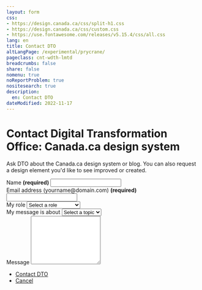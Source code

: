 ```yaml
---
layout: form
css:
- https://design.canada.ca/css/split-h1.css
- https://design.canada.ca/css/custom.css
- https://use.fontawesome.com/releases/v5.15.4/css/all.css
lang: en
title: Contact DTO
altLangPage: /experimental/prycrane/
pageclass: cnt-wdth-lmtd
breadcrumbs: false
share: false
nomenu: true
noReportProblem: true
nositesearch: true
description: 
  en: Contact DTO 
dateModified: 2022-11-17
---
```

<h1 property="name" id="wb-cont" dir="ltr"><span class="stacked"><span>Contact Digital Transformation Office</span>: <span>Canada.ca design system</span></span></h1>
<p>Ask DTO about the Canada.ca design system or blog.  You can also request a design element you'd like to see improved or created.</p>
<div class="row">
<div class="col-md-7">  
<div class="wb-frmvld">
   <form action="#" method="get" id="validation-example">
   <div class="form-group mrgn-tp-lg">
      <label for="name" class="required"><span class="field-name">Name</span> <strong class="required" aria-hidden="true">(required)</strong></label>
      <input class="form-control full-width" id="name" name="name" type="text" required="required" data-rule-minlength="2" />
  </div>
     <div class="form-group mrgn-tp-lg">
			<label for="email1" class="required"><span class="field-name">Email address</span> (yourname@domain.com) <strong class="required" aria-hidden="true">(required)</strong></label>
			<input class="form-control full-width" id="email1" name="email1" required="required" type="email" autocomplete="email" />
		</div>
<div class="form-group mrgn-tp-lg">
			<label for="role"><span class="field-name">My role</span></label>
			<select class="form-control full-width" id="role" name="role" autocomplete="honorific-prefix">
				<option label="Select a role"></option>
				<option value="pm">Project manager</option>
				<option value="ba">Business analyst</option>				
				<option value="cm">Content creator</option>
				<option value="cd">Content designer</option>
				<option value="id">Interaction designer</option>				
				<option value="dev">Developer</option>
			</select>
		</div>	   
<div class="form-group mrgn-tp-lg">
			<label for="message_type"><span class="field-name">My message is about</span></label>
			<select class="form-control full-width" id="role" name="message_type" autocomplete="honorific-prefix">
				<option label="Select a topic"></option>
				<option value="dr">Dr.</option>
				<option value="esq">Esq.</option>
				<option value="mr">Mr.</option>
				<option value="ms">Ms.</option>
			</select>
		</div>	 	
<div class="form-group mrgn-tp-lg">	   
<label for="role" class="required"><span class="field-name">Message</span></label>	   
<textarea class="form-control full-width" rows="8"></textarea>
	   </div>
     <div class="mrgn-tp-xl">
        <ul class="list-inline">
          <li><a href="dtocontact-02-en.html" type="button" class="btn btn-primary btn-lg">Contact DTO</a></li>
          <li><a href="index.html" type="button" class="btn btn-link btn-lg">Cancel</a></li>
        </ul>
      </div>	   
</form>
</div>
  </div>
  </div>
